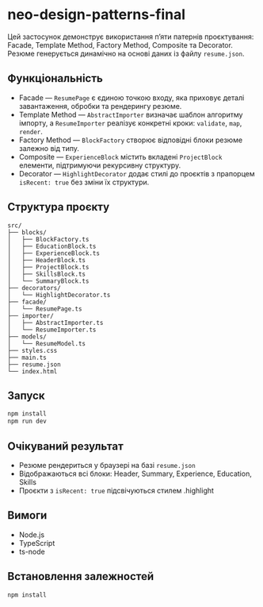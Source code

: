 # neo-design-patterns-final
Цей застосунок демонструє використання п’яти патернів проєктування: Facade, Template Method, Factory Method, Composite та Decorator. Резюме генерується динамічно на основі даних із файлу `resume.json`.

## Функціональність
- Facade — `ResumePage` є єдиною точкою входу, яка приховує деталі завантаження, обробки та рендерингу резюме.
- Template Method — `AbstractImporter` визначає шаблон алгоритму імпорту, а `ResumeImporter` реалізує конкретні кроки: `validate`, `map`, `render`.
- Factory Method — `BlockFactory` створює відповідні блоки резюме залежно від типу.
- Composite — `ExperienceBlock` містить вкладені `ProjectBlock` елементи, підтримуючи рекурсивну структуру.
- Decorator — `HighlightDecorator` додає стилі до проєктів з прапорцем `isRecent: true` без зміни їх структури.

## Структура проєкту
```text
src/
├── blocks/
│   ├── BlockFactory.ts
│   ├── EducationBlock.ts
│   ├── ExperienceBlock.ts
│   ├── HeaderBlock.ts
│   ├── ProjectBlock.ts
│   ├── SkillsBlock.ts
│   └── SummaryBlock.ts
├── decorators/
│   └── HighlightDecorator.ts
├── facade/
│   └── ResumePage.ts
├── importer/
│   ├── AbstractImporter.ts
│   └── ResumeImporter.ts
├── models/
│   └── ResumeModel.ts
├── styles.css
├── main.ts
├── resume.json
└── index.html
```

## Запуск 
```bash
npm install
npm run dev
```

## Очікуваний результат
- Резюме рендериться у браузері на базі `resume.json`
- Відображаються всі блоки: Header, Summary, Experience, Education, Skills
- Проєкти з `isRecent: true` підсвічуються стилем .highlight

## Вимоги
- Node.js
- TypeScript
- ts-node

## Встановлення залежностей
```bash
npm install
```

